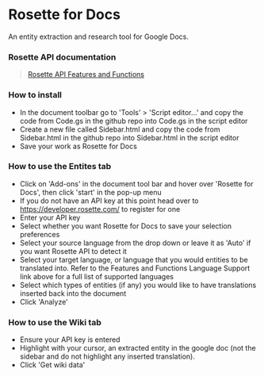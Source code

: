 Rosette for Docs
=============================

An entity extraction and research tool for Google Docs.

### Rosette API documentation  
> [Rosette API Features and Functions](https://developer.rosette.com/features-and-functions#language-support39)

### How to install
* In the document toolbar go to 'Tools' > 'Script editor...' and copy the code from Code.gs in the github repo into Code.gs in the script editor
* Create a new file called Sidebar.html and copy the code from Sidebar.html in the github repo into Sidebar.html in the script editor
* Save your work as Rosette for Docs

### How to use the Entites tab
* Click on 'Add-ons' in the document tool bar and hover over 'Rosette for Docs', then click 'start' in the pop-up menu
* If you do not have an API key at this point head over to https://developer.rosette.com/ to register for one
* Enter your API key
* Select whether you want Rosette for Docs to save your selection preferences
* Select your source language from the drop down or leave it as 'Auto' if you want Rosette API to detect it
* Select your target language, or language that you would entities to be translated into. Refer to the Features and Functions Language Support link above for a full list of supported languages
* Select which types of entities (if any) you would like to have translations inserted back into the document
* Click 'Analyze'

### How to use the Wiki tab
* Ensure your API key is entered
* Highlight with your cursor, an extracted entity in the google doc (not the sidebar and do not highlight any inserted translation).
* Click 'Get wiki data'
